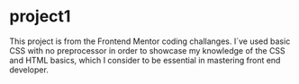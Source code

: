 # project1
This project is from the Frontend Mentor coding challanges. I´ve used basic CSS with no preprocessor in order to showcase my knowledge of the CSS and HTML basics, which I consider to be essential in mastering front end developer.
